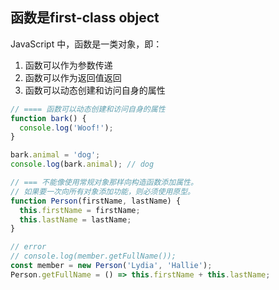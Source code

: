 
## 函数是first-class object
JavaScript 中，函数是一类对象，即：
1. 函数可以作为参数传递
2. 函数可以作为返回值返回
3. 函数可以动态创建和访问自身的属性

```js
// ==== 函数可以动态创建和访问自身的属性
function bark() {
  console.log('Woof!');
}

bark.animal = 'dog';
console.log(bark.animal); // dog

// === 不能像使用常规对象那样向构造函数添加属性。
// 如果要一次向所有对象添加功能，则必须使用原型。
function Person(firstName, lastName) {
  this.firstName = firstName;
  this.lastName = lastName;
}

// error
// console.log(member.getFullName());
const member = new Person('Lydia', 'Hallie');
Person.getFullName = () => this.firstName + this.lastName;
```